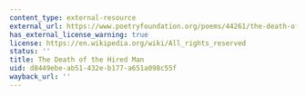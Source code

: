 ```yaml
---
content_type: external-resource
external_url: https://www.poetryfoundation.org/poems/44261/the-death-of-the-hired-man
has_external_license_warning: true
license: https://en.wikipedia.org/wiki/All_rights_reserved
status: ''
title: The Death of the Hired Man
uid: d8449ebe-ab51-432e-b177-a651a098c55f
wayback_url: ''
---
```


